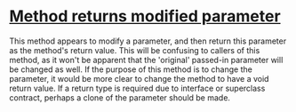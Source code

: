 # [Method returns modified parameter](http://fb-contrib.sourceforge.net/bugdescriptions.html#CFS_CONFUSING_FUNCTION_SEMANTICS)

This method appears to modify a parameter, and then return this parameter as the
			method's return value. This will be confusing to callers of this method, as it won't be
			apparent that the 'original' passed-in parameter will be changed as well. If the purpose
			of this method is to change the parameter, it would be more clear to change the method to
			have a void return value. If a return type is required due to interface or superclass contract,
			perhaps a clone of the parameter should be made.
